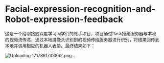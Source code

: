 # Facial-expression-recognition-and-Robot-expression-feedback

这是一个给刚接触深度学习同学们的练手项目，项目通过flask搭建服务器与本地的视频流传递，通过本地摄像头识别到的视频传给服务器进行识别，将结果回传到本地并调用相应的机器人表情。最终结果如下：

![Uploading 1717861733852.png…]()


